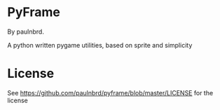 # PyFrame
By paulnbrd.


 A python written pygame utilities, based on sprite and simplicity


# License
See https://github.com/paulnbrd/pyframe/blob/master/LICENSE for the license
